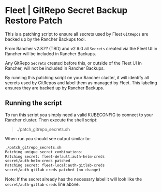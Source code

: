 # Fleet | GitRepo Secret Backup Restore Patch

This is a patching script to ensure all secrets used by Fleet `GitRepos` are backed up by the Rancher Backups tool.

From Rancher v2.8.?? (TBD) and v2.9.0 all `Secrets` created via the Fleet UI in Rancher will be included in Rancher Backups.

Any GitRepo `Secrets` created before this, or outside of the Fleet UI in Rancher, will not be included in Rancher Backups.

By running this patching script on your Rancher cluster, it will identify all secrets used by GitRepos and label them as managed by Fleet. This labeling ensures they are backed up by Rancher Backups.

## Running the script
To run this script you simply need a valid KUBECONFIG to connect to your Rancher cluster. Then execute the shell script:
> ./patch_gitrepo_secrets.sh

When run you should see output similar to:

```bash
./patch_gitrepo_secrets.sh
Patching unique secret combinations:
Patching secret: fleet-default:auth-helm-creds
secret/auth-helm-creds patched
Patching secret: fleet-local:auth-gitlab-creds
secret/auth-gitlab-creds patched (no change)
```

Note: If the secret already has the necessary label it will look like the `secret/auth-gitlab-creds` line above.
